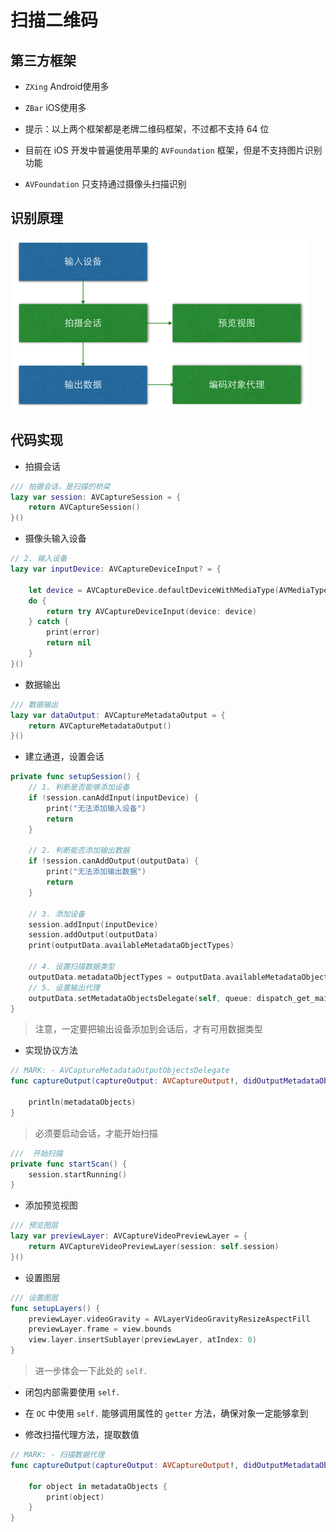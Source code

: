 # 扫描二维码

## 第三方框架

* `ZXing` Android使用多
* `ZBar` iOS使用多

* 提示：以上两个框架都是老牌二维码框架，不过都不支持 64 位
* 目前在 iOS 开发中普遍使用苹果的 `AVFoundation` 框架，但是不支持图片识别功能
* `AVFoundation` 只支持通过摄像头扫描识别

## 识别原理

![](./images/二维码/扫描原理.png)


## 代码实现

* 拍摄会话

```swift
/// 拍摄会话，是扫描的桥梁
lazy var session: AVCaptureSession = {
    return AVCaptureSession()
}()
```

* 摄像头输入设备

```swift
// 2. 输入设备
lazy var inputDevice: AVCaptureDeviceInput? = {

    let device = AVCaptureDevice.defaultDeviceWithMediaType(AVMediaTypeVideo)
    do {
        return try AVCaptureDeviceInput(device: device)
    } catch {
        print(error)
        return nil
    }
}()
```

* 数据输出

```swift
/// 数据输出
lazy var dataOutput: AVCaptureMetadataOutput = {
    return AVCaptureMetadataOutput()
}()
```

* 建立通道，设置会话

```swift
private func setupSession() {
    // 1. 判断是否能够添加设备
    if !session.canAddInput(inputDevice) {
        print("无法添加输入设备")
        return
    }

    // 2. 判断能否添加输出数据
    if !session.canAddOutput(outputData) {
        print("无法添加输出数据")
        return
    }

    // 3. 添加设备
    session.addInput(inputDevice)
    session.addOutput(outputData)
    print(outputData.availableMetadataObjectTypes)

    // 4. 设置扫描数据类型
    outputData.metadataObjectTypes = outputData.availableMetadataObjectTypes
    // 5. 设置输出代理
    outputData.setMetadataObjectsDelegate(self, queue: dispatch_get_main_queue())
}
```

> 注意，一定要把输出设备添加到会话后，才有可用数据类型

* 实现协议方法

```swift
// MARK: - AVCaptureMetadataOutputObjectsDelegate
func captureOutput(captureOutput: AVCaptureOutput!, didOutputMetadataObjects metadataObjects: [AnyObject]!, fromConnection connection: AVCaptureConnection!) {

    println(metadataObjects)
}
```

> 必须要启动会话，才能开始扫描

```swift
///  开始扫描
private func startScan() {
    session.startRunning()
}
```

* 添加预览视图

```swift
/// 预览图层
lazy var previewLayer: AVCaptureVideoPreviewLayer = {
    return AVCaptureVideoPreviewLayer(session: self.session)
}()
```

* 设置图层

```swift
/// 设置图层
func setupLayers() {
    previewLayer.videoGravity = AVLayerVideoGravityResizeAspectFill
    previewLayer.frame = view.bounds
    view.layer.insertSublayer(previewLayer, atIndex: 0)
}
```

> 进一步体会一下此处的 `self.`

* 闭包内部需要使用 `self.`
* 在 `OC` 中使用 `self.` 能够调用属性的 `getter` 方法，确保对象一定能够拿到

* 修改扫描代理方法，提取数值

```swift
// MARK: - 扫描数据代理
func captureOutput(captureOutput: AVCaptureOutput!, didOutputMetadataObjects metadataObjects: [AnyObject]!, fromConnection connection: AVCaptureConnection!) {

    for object in metadataObjects {
        print(object)
    }
}
```

